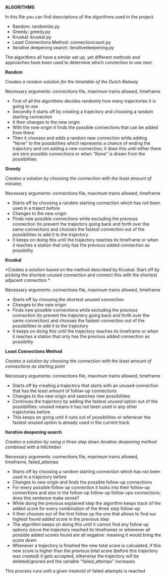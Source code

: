 __ALGORITHMS__

In this file you can find descriptions of the algorithms used in the project.

- Random: randomize.py
- Greedy: greedy.py
- Kruskal: kruskal.py
- Least Connections Method: connectioncount.py
- Iterative deepening search: iterativedeepening.py

The algorithms all have a similar set up, yet different methods and approaches have been used to determine which connection to use next. 

**Random**

*Creates a random solution for the timetable of the Dutch Railway*

Necessary arguments: connections file, maximum trains allowed, timeframe

- First of all the algorithms decides randomly how many trajectories it is going to use
- Secondly it starts off by creating a trajectory and choosing a random starting connection
- It then changes to the new origin
- With the new origin it finds the possible connections that can be added from there
- Then it chooses and adds a random new connection while adding "None" to the possibilities which represents a chance of ending the trajectory and not adding a new connection; it does this until either there are zero possible connections or when "None" is drawn from the possibilities

**Greedy**

*Creates a solution by choosing the connection with the least amount of minutes*

Necessary arguments: connections file, maximum trains allowed, timeframe

- Starts off by choosing a random starting connection which has not been used in a traject before
- Changes to the new origin
- Finds new possible connections while excluding the previous connection (to prevent the trajectory going back and forth over the same connection) and chooses the fastest connection out of the possibilities to add it to the trajectory
- It keeps on doing this until the trajectory reaches its timeframe or when it reaches a station that only has the previous added connection as possibility

**Kruskal**

*Creates a solution based on the method described by Kruskal:
Start off by picking the shortest unused connection and connect this with the shortest adjacent connection *

Necessary arguments: connections file, maximum trains allowed, timeframe

- Starts off by choosing the shortest unused connection
- Changes to the new origin
- Finds new possible connections while excluding the previous connection (to prevent the trajectory going back and forth over the same connection) and chooses the fastest connection out of the possibilities to add it to the trajectory
- It keeps on doing this until the trajectory reaches its timeframe or when it reaches a station that only has the previous added connection as possibility

**Least Connections Method**

*Creates a solution by choosing the connection with the least amount of connections as starting point*

Necessary arguments: connections file, maximum trains allowed, timeframe

- Starts off by creating a trajectory that starts with an unused connection that has the least amount of follow-up connections  
- Changes to the new origin and searches new possibilities 
- Continues the trajectory by adding the fastest *unused* option out of the possibilities: unused means it has not been used in any other trajectories before
- This keeps on going until it runs out of possibilities or whenever the fastest unused option is already used in the current track

**Iterative deepening search**

*Creates a solution by using a three step down iterative deepening method combined with a hillclimber*

Necessary arguments: connections file, maximum trains allowed, timeframe, failed_attemps

- Starts off by choosing a random starting connection which has not been used in a trajectory before
- Changes to new origin and finds the possible follow-up connections
- For every possible follow up connection it looks into their follow-up connections and also in the follow-up follow-up follow-ups connections; does this sentence make sense?
- While doing the previous explained step the algorithm keeps track of the added score for every combination of the three step follow-up 
- It then chooses out of the first follow up the one that allows to find our highest found added score in the previous step
- The algorithm keeps on doing this until it cannot find any follow up options (since the trajectory reached its timeframe) or whenever all possible added scores found are all negative: meaning it would bring the score down
- Whenever a trajectory is finished the new total score is calculated, if this new score is higher than the previous total score (before this trajectory was created) it gets accepted, otherwise the trajectory will be deleted/ignored and the variable "failed_attemps" increases

This process runs until a given treshold of failed attempts is reached
